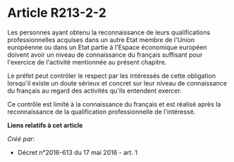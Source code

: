 # Article R213-2-2

Les personnes ayant obtenu la reconnaissance de leurs qualifications professionnelles acquises dans un autre Etat membre de
l'Union européenne ou dans un Etat partie à l'Espace économique européen doivent avoir un niveau de connaissance du français
suffisant pour l'exercice de l'activité mentionnée au présent chapitre.

Le préfet peut contrôler le respect par les intéressés de cette obligation lorsqu'il existe un doute sérieux et concret sur
leur niveau de connaissance du français au regard des activités qu'ils entendent exercer.

Ce contrôle est limité à la connaissance du français et est réalisé après la reconnaissance de la qualification
professionnelle de l'intéressé.

**Liens relatifs à cet article**

_Créé par_:

  - Décret n°2016-613 du 17 mai 2016 - art. 1
